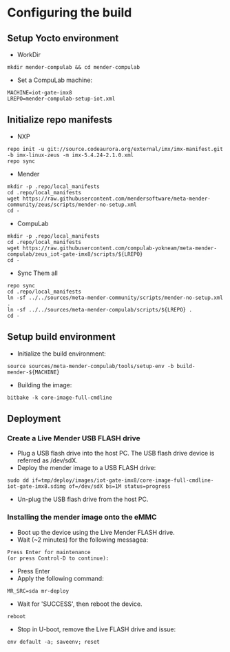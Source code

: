 # Configuring the build

## Setup Yocto environment

* WorkDir
```
mkdir mender-compulab && cd mender-compulab
```
* Set a CompuLab machine:
```
MACHINE=iot-gate-imx8
LREPO=mender-compulab-setup-iot.xml
```

## Initialize repo manifests

* NXP
```
repo init -u git://source.codeaurora.org/external/imx/imx-manifest.git -b imx-linux-zeus -m imx-5.4.24-2.1.0.xml
repo sync
```

* Mender
```
mkdir -p .repo/local_manifests
cd .repo/local_manifests
wget https://raw.githubusercontent.com/mendersoftware/meta-mender-community/zeus/scripts/mender-no-setup.xml
cd -
```

* CompuLab
```
mkdir -p .repo/local_manifests
cd .repo/local_manifests
wget https://raw.githubusercontent.com/compulab-yokneam/meta-mender-compulab/zeus_iot-gate-imx8/scripts/${LREPO}
cd -
```

* Sync Them all
```
repo sync
cd .repo/local_manifests
ln -sf ../../sources/meta-mender-community/scripts/mender-no-setup.xml .
ln -sf ../../sources/meta-mender-compulab/scripts/${LREPO} .
cd -
```

## Setup build environment

* Initialize the build environment:
```
source sources/meta-mender-compulab/tools/setup-env -b build-mender-${MACHINE}
```
* Building the image:
```
bitbake -k core-image-full-cmdline
```

## Deployment
### Create a Live Mender USB FLASH drive
* Plug a USB flash drive into the host PC.
The USB flash drive device is referred as /dev/sdX.
* Deploy the mender image to a USB FLASH drive:
```
sudo dd if=tmp/deploy/images/iot-gate-imx8/core-image-full-cmdline-iot-gate-imx8.sdimg of=/dev/sdX bs=1M status=progress
```
* Un-plug the USB flash drive from the host PC.
### Installing the mender image onto the eMMC
* Boot up the device using the Live Mender FLASH drive.
* Wait (~2 minutes) for the following messagea:
```
Press Enter for maintenance
(or press Control-D to continue):
```
* Press Enter
* Apply the following command:
```
MR_SRC=sda mr-deploy
```
* Wait for 'SUCCESS', then reboot the device.
```
reboot
```
* Stop in U-boot, remove the Live FLASH drive and issue:
```
env default -a; saveenv; reset
```

